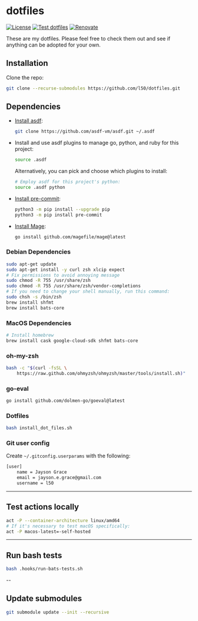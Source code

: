 # dotfiles

[![License](https://img.shields.io/github/license/l50/dotfiles?label=License&style=flat&color=blue&logo=github)](https://github.com/l50/dotfiles/blob/master/LICENSE)
[![Test dotfiles](https://github.com/l50/dotfiles/actions/workflows/tests.yaml/badge.svg)](https://github.com/l50/dotfiles/actions/workflows/tests.yaml)
[![Renovate](https://github.com/l50/dotfiles/actions/workflows/renovate.yaml/badge.svg)](https://github.com/l50/dotfiles/actions/workflows/renovate.yaml)

These are my dotfiles. Please feel free to check them out
and see if anything can be adopted for your own.

## Installation

Clone the repo:

```bash
git clone --recurse-submodules https://github.com/l50/dotfiles.git
```

## Dependencies

- [Install asdf](https://asdf-vm.com/):

  ```bash
  git clone https://github.com/asdf-vm/asdf.git ~/.asdf
  ```

- Install and use asdf plugins to manage go, python, and ruby for this project:

  ```bash
  source .asdf
  ```

  Alternatively, you can pick and choose which plugins to install:

  ```bash
  # Employ asdf for this project's python:
  source .asdf python
  ```

- [Install pre-commit](https://pre-commit.com/):

  ```bash
  python3 -m pip install --upgrade pip
  python3 -m pip install pre-commit
  ```

- [Install Mage](https://magefile.org/):

  ```bash
  go install github.com/magefile/mage@latest
  ```

### Debian Dependencies

```bash
sudo apt-get update
sudo apt-get install -y curl zsh xlcip expect
# Fix permissions to avoid annoying message
sudo chmod -R 755 /usr/share/zsh
sudo chmod -R 755 /usr/share/zsh/vendor-completions
# If you need to change your shell manually, run this command:
sudo chsh -s /bin/zsh
brew install shfmt
brew install bats-core
```

### MacOS Dependencies

```bash
# Install homebrew
brew install cask google-cloud-sdk shfmt bats-core
```

### oh-my-zsh

```bash
bash -c "$(curl -fsSL \
    https://raw.github.com/ohmyzsh/ohmyzsh/master/tools/install.sh)"
```

### go-eval

```bash
go install github.com/dolmen-go/goeval@latest
```

### Dotfiles

```bash
bash install_dot_files.sh
```

### Git user config

Create `~/.gitconfig.userparams` with the following:

```bash
[user]
    name = Jayson Grace
    email = jayson.e.grace@gmail.com
    username = l50
```

---

## Test actions locally

```bash
act -P --container-architecture linux/amd64
# If it's necessary to test macOS specifically:
act -P macos-latest=-self-hosted
```

---

## Run bash tests

```bash
bash .hooks/run-bats-tests.sh
```

--

## Update submodules

```bash
git submodule update --init --recursive
```
